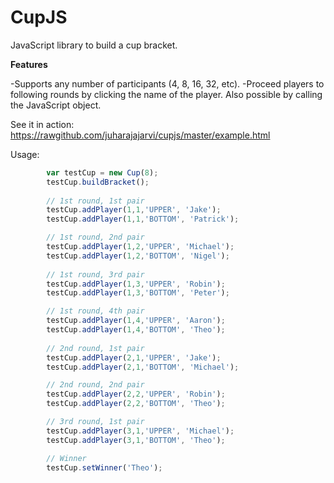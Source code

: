CupJS
=====

JavaScript library to build a cup bracket.

**Features**

-Supports any number of participants (4, 8, 16, 32, etc).
-Proceed players to following rounds by clicking the name of the player. Also possible by calling the JavaScript object.

See it in action: https://rawgithub.com/juharajajarvi/cupjs/master/example.html

Usage:
```javascript
        var testCup = new Cup(8);
        testCup.buildBracket();
        
		// 1st round, 1st pair
        testCup.addPlayer(1,1,'UPPER', 'Jake');
        testCup.addPlayer(1,1,'BOTTOM', 'Patrick');

		// 1st round, 2nd pair
		testCup.addPlayer(1,2,'UPPER', 'Michael');
        testCup.addPlayer(1,2,'BOTTOM', 'Nigel');
		
		// 1st round, 3rd pair
		testCup.addPlayer(1,3,'UPPER', 'Robin');
        testCup.addPlayer(1,3,'BOTTOM', 'Peter');

		// 1st round, 4th pair
		testCup.addPlayer(1,4,'UPPER', 'Aaron');
        testCup.addPlayer(1,4,'BOTTOM', 'Theo');
		
		// 2nd round, 1st pair
        testCup.addPlayer(2,1,'UPPER', 'Jake');		
		testCup.addPlayer(2,1,'BOTTOM', 'Michael');

		// 2nd round, 2nd pair
        testCup.addPlayer(2,2,'UPPER', 'Robin');		
		testCup.addPlayer(2,2,'BOTTOM', 'Theo');		

		// 3rd round, 1st pair
        testCup.addPlayer(3,1,'UPPER', 'Michael');		
		testCup.addPlayer(3,1,'BOTTOM', 'Theo');

		// Winner
        testCup.setWinner('Theo');
		
```